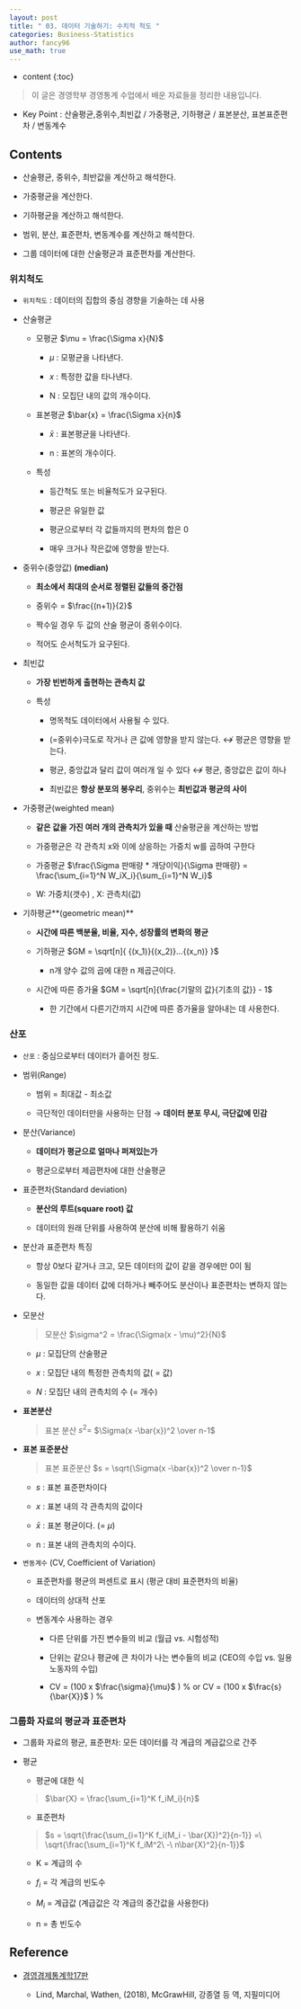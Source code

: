 ```yaml
---
layout: post
title: " 03. 데이터 기술하기: 수치적 척도 "
categories: Business-Statistics
author: fancy96
use_math: true
---
```

* content
{:toc}

> 이 글은 경영학부 경영통계 수업에서 배운 자료들을 정리한 내용입니다.

*  Key Point  : 산술평균,중위수,최빈값 / 가중평균, 기하평균 / 표본분산, 표본표준편차 / 변동계수

## Contents

* 산술평균, 중위수, 최반값을 계산하고 해석한다.

* 가중평균을 계산한다.

* 기하평균을 계산하고 해석한다.

* 범위, 분산, 표준편차, 변동계수를 계산하고 해석한다.

* 그룹 데이터에 대한 산술평균과 표준편차를 계산한다.

### 위치척도

* `위치척도` : 데이터의 집합의 중심 경향을 기술하는 데 사용

* 산술평균
  
  * 모평균 $\mu = \frac{\Sigma x}{N}$
    
    * $\mu$ : 모평균을 나타낸다.
      
    * $x$ : 특정한 값을 타나낸다.
      
    * N : 모집단 내의 값의 개수이다.
  
  * 표본평균 $\bar{x} = \frac{\Sigma x}{n}$
    
    * $\bar{x}$ : 표본평균을 나타낸다.
      
    * n : 표본의 개수이다.
  
  * 특성
    
    * 등간척도 또는 비율척도가 요구된다.
      
    * 평균은 유일한 값
      
    * 평균으로부터 각 값들까지의 편차의 합은 0
      
    * 매우 크거나 작은값에 영향을 받는다.

* 중위수(중앙값) **(median)**
  
  * **최소에서 최대의 순서로 정렬된 값들의 중간점**
    
  * 중위수 = $\frac{(n+1)}{2}$
    
  * 짝수일 경우 두 값의 산술 평균이 중위수이다.
    
  * 적어도 순서척도가 요구된다.

* 최빈값
  
  * **가장 빈번하게 출현하는 관측치 값**
    
  * 특성
    
    * 명목척도 데이터에서 사용될 수 있다.
      
    * (=중위수)극도로 작거나 큰 값에 영향을 받지 않는다. $\nleftrightarrow$  평균은 영향을 받는다.
      
    * 평균, 중앙값과 달리 값이 여러개 일 수 있다 $\nleftrightarrow$  평균, 중앙값은 값이 하나
      
    * 최빈값은 **항상 분포의 봉우리**, 중위수는 **최빈값과 평균의 사이**

* 가중평균(weighted mean)
  
  * **같은 값을 가진 여러 개의 관측치가 있을 때** 산술평균을 계산하는 방법
    
  * 가중평균은 각 관측치 x와 이에 상응하는 가중치 w를 곱하여 구한다
    
  * 가중평균 $\frac{\Sigma 판매량 * 개당이익}{\Sigma 판매량} = \frac{\sum_{i=1}^N W_iX_i}{\sum_{i=1}^N W_i}$
    
  * W: 가중치(갯수) , X: 관측치(값)

* 기하평균**(geometric mean)**
  
  * **시간에 따른 백분율, 비율, 지수, 성장률의 변화의 평균**
    
  * 기하평균 $GM = \sqrt[n]{ {(x_1)}{(x_2)}...{(x_n)} }$
   
    * n개 양수 값의 곱에 대한 n 제곱근이다.
  
  * 시간에 따른 증가율  $GM = \sqrt[n]{\frac{기말의 값}{기초의 값}} - 1$
    
    * 한 기간에서 다른기간까지 시간에 따른 증가율을 알아내는 데 사용한다.


### 산포

* `산포` : 중심으로부터 데이터가 흩어진 정도.

* 범위(Range)
  
  * 범위 = 최대값 - 최소값
    
  * 극단적인 데이터만을 사용하는 단점 → **데이터 분포 무시, 극단값에 민감**

* 분산(Variance)
  
  * **데이터가 평균으로 얼마나 퍼져있는가**
    
  * 평균으로부터 제곱편차에 대한 산술평균

* 표준편차(Standard deviation)
  
  * **분산의 루트(square root) 값**
    
  * 데이터의 원래 단위를 사용하여 분산에 비해 활용하기 쉬움

* 분산과 표준편차 특징
  
  * 항상 0보다 같거나 크고, 모든 데이터의 값이 같을 경우에만 0이 됨
  
  * 동일한 값을 데이터 값에 더하거나 빼주어도 분산이나 표준편차는 변하지 않는다.

* 모분산

  > 모분산
  $\sigma^2 = \frac{\Sigma(x - \mu)^2}{N}$
  
  * $\mu$ : 모집단의 산술평균

  * $x$ : 모집단 내의 특정한 관측치의 값( = 값)

  * $N$ : 모집단 내의 관측치의 수 (= 개수)

* **표본분산**

  > 표본 분산
  $s^2 =$ $\Sigma(x -\bar{x})^2 \over n-1$
  
* **표본 표준분산**

  > 표본 표준분산
  $s = \sqrt{\Sigma(x -\bar{x})^2 \over n-1}$
  
  * $s$  : 표본 표준편차이다

  * $x$ : 표본 내의 각 관측치의 값이다

  * $\bar{x}$ : 표본 평균이다. (= $\mu$)

  * n : 표본 내의 관측치의 수이다.

* `변동계수` (CV, Coefficient of Variation)
  
  * 표준편차를 평균의 퍼센트로 표시 (평균 대비 표준편차의 비율)
    
  * 데이터의 상대적 산포
    
  * 변동계수 사용하는 경우
    
    * 다른 단위를 가진 변수들의 비교 (월급 vs. 시험성적)
      
    * 단위는 같으나 평균에 큰 차이가 나는 변수들의 비교
    (CEO의 수입 vs. 일용노동자의 수입)
    
    * CV = (100 x $\frac{\sigma}{\mu}$ ) % or CV = (100 x $\frac{s}{\bar{X}}$ ) %

### 그룹화 자료의 평균과 표준편차

* 그룹화 자료의 평균, 표준편차: 모든 데이터를 각 계급의 계급값으로 간주

* 평균
  
  * 평균에 대한 식

  > $\bar{X} = \frac{\sum_{i=1}^K f_iM_i}{n}$

  * 표준편차
        
  > $s = \sqrt{\frac{\sum_{i=1}^K f_i(M_i - \bar{X})^2}{n-1}} =\ \sqrt{\frac{\sum_{i=1}^K f_iM^2\ -\ n\bar{X}^2}{n-1}}$

    * K = 계급의 수

    * $f_i$   = 각 계급의 빈도수

    * $M_i$ = 계급값 (계급값은 각 계급의 중간값을 사용한다)
     
    * n = 총 빈도수



## Reference

* [경영경제통계학17판](https://m.yes24.com/Goods/Detail/60561679)

  * Lind, Marchal, Wathen, (2018), McGrawHill, 강종열 등 역, 지필미디어